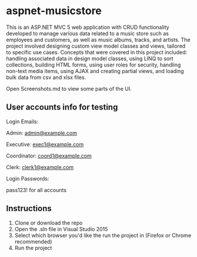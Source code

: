 # aspnet-musicstore

This is an ASP.NET MVC 5 web application with CRUD functionality developed to manage various data related to a music store such as employees and customers, as well as music albums, tracks, and artists. The project involved designing custom view model classes and views, tailored to specific use cases. Concepts that were covered in this project included: handling associated data in design model classes, using LINQ to sort collections, building HTML forms, using user roles for security, handling non-text media items, using AJAX and creating partial views, and loading bulk data from csv and xlsx files. 

Open Screenshots.md to view some parts of the UI.

## User accounts info for testing

Login Emails:

Admin: admin@example.com

Executive: exec1@example.com

Coordinator: coord1@example.com

Clerk: clerk1@example.com

Login Passwords:

pass123! for all accounts

## Instructions

1. Clone or download the repo
2. Open the .sln file in Visual Studio 2015
3. Select which browser you'd like the run the project in (Firefox or Chrome recommended)
4. Run the project